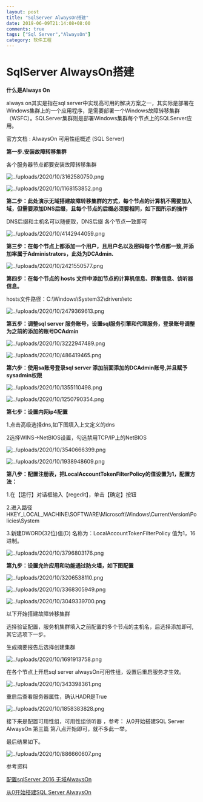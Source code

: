 ```yaml
---
layout: post
title: "SqlServer AlwaysOn搭建"
date: 2019-06-09T21:14:08+08:00
comments: true
tags: ["Sql Server","AlwaysOn"]
category: 软件工程
---
```


# SqlServer AlwaysOn搭建

**什么是Always On**

always on其实是指在sql server中实现高可用的解决方案之一，其实际是部署在Windows集群上的一个应用程序，是需要部署一个Windows故障转移集群（WSFC）。SQLServer集群则是部署Windows集群每个节点上的SQLServer应用。

官方文档 : AlwaysOn 可用性组概述 (SQL Server)

**第一步.安装故障转移集群**

各个服务器节点都要安装故障转移集群

![../uploads/2020/10/3162580750.png](../uploads/2020/10/3162580750.png)

![../uploads/2020/10/1168153852.png](../uploads/2020/10/1168153852.png)

**第二步：此处演示无域搭建故障转移集群的方式，每个节点的计算机不需要加入域，但需要添加DNS后缀，且每个节点的后缀必须要相同，如下图所示的操作**

DNS后缀和主机名可以随便取，DNS后缀 各个节点一致即可

![../uploads/2020/10/4142944059.png](../uploads/2020/10/4142944059.png)

**第三步：在每个节点上都添加一个用户，且用户名以及密码每个节点都一致,并添加率属于Administrators，此处为DCAdmin.**

![../uploads/2020/10/2421550577.png](../uploads/2020/10/2421550577.png)

**第四步：在每个节点的 hosts 文件中添加节点的计算机信息、群集信息、侦听器信息。**

hosts文件路径：C:\Windows\System32\drivers\etc

![../uploads/2020/10/2479369613.png](../uploads/2020/10/2479369613.png)

**第五步：调整sql server 服务账号，设置sql服务引擎和代理服务，登录账号调整为之前的添加的账号DCAdmin**

![../uploads/2020/10/3222947489.png](../uploads/2020/10/3222947489.png)

![../uploads/2020/10/486419465.png](../uploads/2020/10/486419465.png)

**第六步：使用sa账号登录sql server 添加前面添加的DCAdmin账号,并且赋予sysadmin权限**

![../uploads/2020/10/1355110498.png](../uploads/2020/10/1355110498.png)

![../uploads/2020/10/1250790354.png](../uploads/2020/10/1250790354.png)

**第七步：设置内网ip4配置**

1.点击高级选择dns,如下图填入上文定义的dns

2选择WINS->NetBIOS设置，勾选禁用TCP/IP上的NetBIOS

![../uploads/2020/10/3540666399.png](../uploads/2020/10/3540666399.png)

![../uploads/2020/10/1938948609.png](../uploads/2020/10/1938948609.png)

**第八步：配置注册表，把LocalAccountTokenFilterPolicy的值设置为1，配置方法：**

1.在【运行】对话框输入【regedit】，单击【确定】按钮

2.进入路径HKEY_LOCAL_MACHINE\SOFTWARE\Microsoft\Windows\CurrentVersion\Policies\System

3.新建DWORD(32位)值(D) 名称为：LocalAccountTokenFilterPolicy 值为1，16进制。

![../uploads/2020/10/3796803176.png](../uploads/2020/10/3796803176.png)

**第九步：设置允许应用和功能通过防火墙，如下图配置**

![../uploads/2020/10/3206538110.png](../uploads/2020/10/3206538110.png)

![../uploads/2020/10/3368305949.png](../uploads/2020/10/3368305949.png)

![../uploads/2020/10/3049339700.png](../uploads/2020/10/3049339700.png)

以下开始搭建故障转移集群

选择验证配置，服务机集群填入之前配置的多个节点的主机名，后选择添加即可,其它选项下一步。

生成摘要报告后选择创建集群

![../uploads/2020/10/1691913758.png](../uploads/2020/10/1691913758.png)

在各个节点上开启sql server alwaysOn可用性组，设置后重启服务才生效。

![../uploads/2020/10/343398361.png](../uploads/2020/10/343398361.png)

重启后查看服务器属性，确认HADR是True

![../uploads/2020/10/1858383828.png](../uploads/2020/10/1858383828.png)

接下来是配置可用性组，可用性组侦听器 ，参考： 从0开始搭建SQL Server AlwaysOn 第三篇 第八点开始即可，就不多此一举。

最后结果如下。

![../uploads/2020/10/886660607.png](../uploads/2020/10/886660607.png)

参考资料

[配置sqlServer 2016 无域AlwaysOn](https://blog.csdn.net/dongxinhjj/article/details/80817333)

[从0开始搭建SQL Server AlwaysOn](https://www.cnblogs.com/lyhabc/p/4678330.html)
